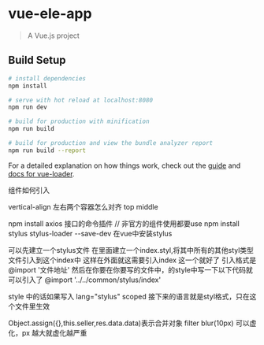 # vue-ele-app

> A Vue.js project

## Build Setup

``` bash
# install dependencies
npm install

# serve with hot reload at localhost:8080
npm run dev

# build for production with minification
npm run build

# build for production and view the bundle analyzer report
npm run build --report
```

For a detailed explanation on how things work, check out the [guide](http://vuejs-templates.github.io/webpack/) and [docs for vue-loader](http://vuejs.github.io/vue-loader).


组件如何引入

vertical-align 左右两个容器怎么对齐 top middle

npm install axios  接口的命令插件  // 非官方的组件使用都要use
npm install stylus stylus-loader --save-dev  在vue中安装stylus

可以先建立一个stylus文件 在里面建立一个index.styl,将其中所有的其他styl类型文件引入到这个index中
这样在外面就这需要引入index 这一个就好了  引入格式是  @import '文件地址'
然后在你要在你要写的文件中，的style中写一下以下代码就可以引入了
@import '../../common/stylus/index'

style 中的话如果写入 lang="stylus" scoped 接下来的语言就是styl格式，只在这个文件里生效

Object.assign({},this.seller,res.data.data)表示合并对象
filter blur(10px)  可以虚化，px 越大就虚化越严重